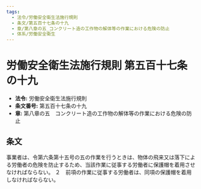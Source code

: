 ```yaml
---
tags:
  - 法令/労働安全衛生法施行規則
  - 条文/第五百十七条の十九
  - 章/第八章の五_コンクリート造の工作物の解体等の作業における危険の防止
  - 体系/労働安全衛生
---
```

# 労働安全衛生法施行規則 第五百十七条の十九

- **法令:** 労働安全衛生法施行規則
- **条文番号:** 第五百十七条の十九
- **章:** 第八章の五　コンクリート造の工作物の解体等の作業における危険の防止

## 条文
事業者は、令第六条第十五号の五の作業を行うときは、物体の飛来又は落下による労働者の危険を防止するため、当該作業に従事する労働者に保護帽を着用させなければならない。
２　前項の作業に従事する労働者は、同項の保護帽を着用しなければならない。


